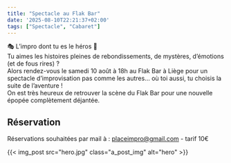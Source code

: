 ```yaml
---
title: "Spectacle au Flak Bar"
date: '2025-08-10T22:21:37+02:00'
tags: ["Spectacle", "Cabaret"]
---
```


🎭 L’impro dont tu es le héros 🧭  
Tu aimes les histoires pleines de rebondissements, de mystères, d’émotions (et de fous rires) ?  
Alors rendez-vous le samedi 10 août à 18h au Flak Bar à Liège pour un spectacle d’improvisation pas comme les autres… où toi aussi, tu choisis la suite  de l’aventure !  
On est très heureux de retrouver la scène du Flak Bar pour une nouvelle épopée complètement déjantée.  

## Réservation
Réservations souhaitées par mail à : placeimpro@gmail.com - tarif 10€  

{{< img_post src="hero.jpg" class="a_post_img" alt="hero" >}}
